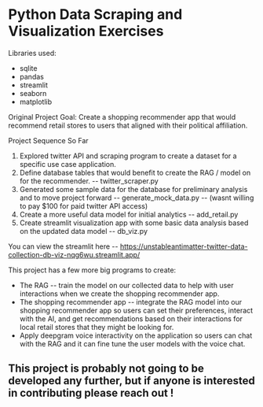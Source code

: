 # Python Data Scraping and Visualization Exercises

Libraries used:
- sqlite
- pandas
- streamlit
- seaborn
- matplotlib

Original Project Goal:
Create a shopping recommender app that would recommend retail stores to users that aligned with their political affiliation.

Project Sequence So Far
1.  Explored twitter API and scraping program to create a dataset for a specific use case application.
2.  Define database tables that would benefit to create the RAG / model on for the recommender.  -- twitter_scraper.py  
3.  Generated some sample data for the database for preliminary analysis and to move project forward -- generate_mock_data.py -- (wasnt willing to pay $100 for paid twitter API access)
4.  Create a more useful data model for initial analytics -- add_retail.py
5.  Create streamlit visualization app with some basic data analysis based on the updated data model -- db_viz.py

You can view the streamlit here -- https://unstableantimatter-twitter-data-collection-db-viz-nqg6wu.streamlit.app/

This project has a few more big programs to create:
- The RAG -- train the model on our collected data to help with user interactions when we create the shopping recommender app.
- The shopping recommender app -- integrate the RAG model into our shopping recommender app so users can set their preferences, interact with the AI, and get recommendations based on their interactions for local retail stores that they might be looking for.
- Apply deepgram voice interactivity on the application so users can chat with the RAG and it can fine tune the user models with the voice chat.

## This project is probably not going to be developed any further, but if anyone is interested in contributing please reach out !
